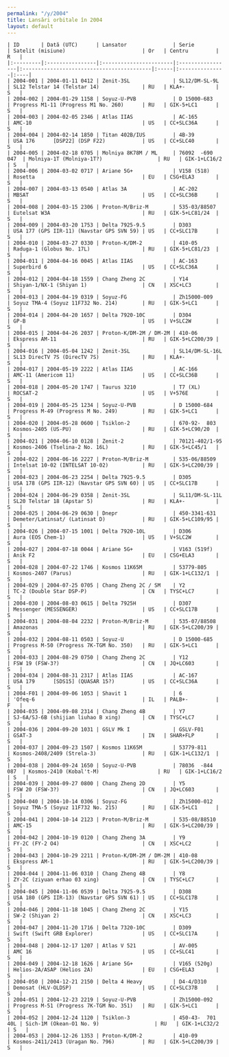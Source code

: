 ```yaml
---
permalink: "/y/2004"
title: Lansări orbitale în 2004
layout: default
---
```


    | ID       | Dată (UTC)      | Lansator               | Serie            | Satelit (misiune)                         | Or   | Centru         | R   |
    |:---------|:----------------|:-----------------------|:-----------------|:------------------------------------------|:-----|:---------------|:----|
    | 2004-001 | 2004-01-11 0412 | Zenit-3SL              | SL12/DM-SL-9L    | SL12 Telstar 14 (Telstar 14)              | RU   | KLA+-          | S   |
    | 2004-002 | 2004-01-29 1158 | Soyuz-U-PVB            | D 15000-683      | Progress M1-11 (Progress M1 No. 260)      | RU   | GIK-5+LC1      | S   |
    | 2004-003 | 2004-02-05 2346 | Atlas IIAS             | AC-165           | AMC-10                                    | US   | CC+SLC36A      | S   |
    | 2004-004 | 2004-02-14 1850 | Titan 402B/IUS         | 4B-39            | USA 176      [DSP22] (DSP F22)            | US   | CC+SLC40       | S   |
    | 2004-005 | 2004-02-18 0705 | Molniya 8K78M / ML     | 76092  -690 047  | Molniya-1T (Molniya-1T?)                  | RU   | GIK-1+LC16/2   | S   |
    | 2004-006 | 2004-03-02 0717 | Ariane 5G+             | V158 (518)       | Rosetta                                   | EU   | CSG+ELA3       | S   |
    | 2004-007 | 2004-03-13 0540 | Atlas 3A               | AC-202           | MBSAT                                     | US   | CC+SLC36B      | S   |
    | 2004-008 | 2004-03-15 2306 | Proton-M/Briz-M        | 535-03/88507     | Eutelsat W3A                              | RU   | GIK-5+LC81/24  | S   |
    | 2004-009 | 2004-03-20 1753 | Delta 7925-9.5         | D303             | USA 177 (GPS IIR-11) (Navstar GPS SVN 59) | US   | CC+SLC17B      | S   |
    | 2004-010 | 2004-03-27 0330 | Proton-K/DM-2          | 410-05           | Raduga-1 (Globus No. 17L)                 | RU   | GIK-5+LC81/23  | S   |
    | 2004-011 | 2004-04-16 0045 | Atlas IIAS             | AC-163           | Superbird 6                               | US   | CC+SLC36A      | S   |
    | 2004-012 | 2004-04-18 1559 | Chang Zheng 2C         | Y14              | Shiyan-1/NX-1 (Shiyan 1)                  | CN   | XSC+LC3        | S   |
    | 2004-013 | 2004-04-19 0319 | Soyuz-FG               | Zh15000-009      | Soyuz TMA-4 (Soyuz 11F732 No. 214)        | RU   | GIK-5+LC1      | S   |
    | 2004-014 | 2004-04-20 1657 | Delta 7920-10C         | D304             | GP-B                                      | US   | V+SLC2W        | S   |
    | 2004-015 | 2004-04-26 2037 | Proton-K/DM-2M / DM-2M | 410-06           | Ekspress AM-11                            | RU   | GIK-5+LC200/39 | S   |
    | 2004-016 | 2004-05-04 1242 | Zenit-3SL              | SL14/DM-SL-16L   | SL13 DirecTV 7S (DirecTV 7S)              | RU   | KLA+-          | S   |
    | 2004-017 | 2004-05-19 2222 | Atlas IIAS             | AC-166           | AMC-11 (Americom 11)                      | US   | CC+SLC36B      | S   |
    | 2004-018 | 2004-05-20 1747 | Taurus 3210            | T7 (XL)          | ROCSAT-2                                  | US   | V+576E         | S   |
    | 2004-019 | 2004-05-25 1234 | Soyuz-U-PVB            | D 15000-684      | Progress M-49 (Progress M No. 249)        | RU   | GIK-5+LC1      | S   |
    | 2004-020 | 2004-05-28 0600 | Tsiklon-2              | 670-92-  803     | Kosmos-2405 (US-PU)                       | RU   | GIK-5+LC90/20  | S   |
    | 2004-021 | 2004-06-10 0128 | Zenit-2                | 70121-402/1-95   | Kosmos-2406 (Tselina-2 No. 16L)           | RU   | GIK-5+LC45/1   | S   |
    | 2004-022 | 2004-06-16 2227 | Proton-M/Briz-M        | 535-06/88509     | Intelsat 10-02 (INTELSAT 10-02)           | RU   | GIK-5+LC200/39 | S   |
    | 2004-023 | 2004-06-23 2254 | Delta 7925-9.5         | D305             | USA 178 (GPS IIR-12) (Navstar GPS SVN 60) | US   | CC+SLC17B      | S   |
    | 2004-024 | 2004-06-29 0358 | Zenit-3SL              | SL11/DM-SL-11L   | SL20 Telstar 18 (Apstar 5)                | RU   | KLA+-          | S   |
    | 2004-025 | 2004-06-29 0630 | Dnepr                  | 450-3341-631     | Demeter/Latinsat/ (Latinsat D)            | RU   | GIK-5+LC109/95 | S   |
    | 2004-026 | 2004-07-15 1001 | Delta 7920-10L         | D306             | Aura (EOS Chem-1)                         | US   | V+SLC2W        | S   |
    | 2004-027 | 2004-07-18 0044 | Ariane 5G+             | V163 (519f)      | Anik F2                                   | EU   | CSG+ELA3       | S   |
    | 2004-028 | 2004-07-22 1746 | Kosmos 11K65M          | 53779-805        | Kosmos-2407 (Parus)                       | RU   | GIK-1+LC132/1  | S   |
    | 2004-029 | 2004-07-25 0705 | Chang Zheng 2C / SM    | Y2               | TC-2 (Double Star DSP-P)                  | CN   | TYSC+LC7       | S   |
    | 2004-030 | 2004-08-03 0615 | Delta 7925H            | D307             | Messenger (MESSENGER)                     | US   | CC+SLC17B      | S   |
    | 2004-031 | 2004-08-04 2232 | Proton-M/Briz-M        | 535-07/88508     | Amazonas                                  | RU   | GIK-5+LC200/39 | S   |
    | 2004-032 | 2004-08-11 0503 | Soyuz-U                | D 15000-685      | Progress M-50 (Progress 7K-TGM No. 350)   | RU   | GIK-5+LC1      | S   |
    | 2004-033 | 2004-08-29 0750 | Chang Zheng 2C         | Y12              | FSW 19 (FSW-3?)                           | CN   | JQ+LC603       | S   |
    | 2004-034 | 2004-08-31 2317 | Atlas IIAS             | AC-167           | USA 179      [SDS15] (QUASAR 15?)         | US   | CC+SLC36A      | S   |
    | 2004-F01 | 2004-09-06 1053 | Shavit 1               | 6                | 'Ofeq-6                                   | IL   | PALB+-         | F   |
    | 2004-035 | 2004-09-08 2314 | Chang Zheng 4B         | Y7               | SJ-6A/SJ-6B (shijian liuhao B xing)       | CN   | TYSC+LC7       | S   |
    | 2004-036 | 2004-09-20 1031 | GSLV Mk I              | GSLV-F01         | GSAT-3                                    | IN   | SHAR+FLP       | S   |
    | 2004-037 | 2004-09-23 1507 | Kosmos 11K65M          | 53779-811        | Kosmos-2408/2409 (Strela-3)               | RU   | GIK-1+LC132/1  | S   |
    | 2004-038 | 2004-09-24 1650 | Soyuz-U-PVB            | 78036  -844 087  | Kosmos-2410 (Kobal't-M)                   | RU   | GIK-1+LC16/2   | S   |
    | 2004-039 | 2004-09-27 0800 | Chang Zheng 2D         | Y5               | FSW 20 (FSW-3?)                           | CN   | JQ+LC603       | S   |
    | 2004-040 | 2004-10-14 0306 | Soyuz-FG               | Zh15000-012      | Soyuz TMA-5 (Soyuz 11F732 No. 215)        | RU   | GIK-5+LC1      | S   |
    | 2004-041 | 2004-10-14 2123 | Proton-M/Briz-M        | 535-08/88510     | AMC-15                                    | RU   | GIK-5+LC200/39 | S   |
    | 2004-042 | 2004-10-19 0120 | Chang Zheng 3A         | Y9               | FY-2C (FY-2 O4)                           | CN   | XSC+LC2        | S   |
    | 2004-043 | 2004-10-29 2211 | Proton-K/DM-2M / DM-2M | 410-08           | Ekspress AM-1                             | RU   | GIK-5+LC200/39 | S   |
    | 2004-044 | 2004-11-06 0310 | Chang Zheng 4B         | Y8               | ZY-2C (ziyuan erhao 03 xing)              | CN   | TYSC+LC7       | S   |
    | 2004-045 | 2004-11-06 0539 | Delta 7925-9.5         | D308             | USA 180 (GPS IIR-13) (Navstar GPS SVN 61) | US   | CC+SLC17B      | S   |
    | 2004-046 | 2004-11-18 1045 | Chang Zheng 2C         | Y15              | SW-2 (Shiyan 2)                           | CN   | XSC+LC3        | S   |
    | 2004-047 | 2004-11-20 1716 | Delta 7320-10C         | D309             | Swift (Swift GRB Explorer)                | US   | CC+SLC17A      | S   |
    | 2004-048 | 2004-12-17 1207 | Atlas V 521            | AV-005           | AMC 16                                    | US   | CC+SLC41       | S   |
    | 2004-049 | 2004-12-18 1626 | Ariane 5G+             | V165 (520g)      | Helios-2A/ASAP (Helios 2A)                | EU   | CSG+ELA3       | S   |
    | 2004-050 | 2004-12-21 2150 | Delta 4 Heavy          | D4-4/D310        | Demosat (HLV-OLDSP)                       | US   | CC+SLC37B      | S   |
    | 2004-051 | 2004-12-23 2219 | Soyuz-U-PVB            | Zh15000-092      | Progress M-51 (Progress 7K-TGM No. 351)   | RU   | GIK-5+LC1      | S   |
    | 2004-052 | 2004-12-24 1120 | Tsiklon-3              | 450-43-  701 40L | Sich-1M (Okean-O1 No. 9)                  | RU   | GIK-1+LC32/2   | S   |
    | 2004-053 | 2004-12-26 1353 | Proton-K/DM-2          | 410-09           | Kosmos-2411/2413 (Uragan No. 796)         | RU   | GIK-5+LC200/39 | S   |

